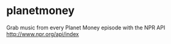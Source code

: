 # planetmoney
Grab music from every Planet Money episode with the NPR API
http://www.npr.org/api/index
